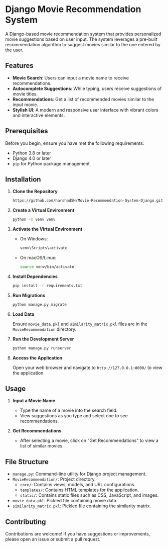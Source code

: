 # Django Movie Recommendation System

A Django-based movie recommendation system that provides personalized movie suggestions based on user input. The system leverages a pre-built recommendation algorithm to suggest movies similar to the one entered by the user.

## Features

- **Movie Search**: Users can input a movie name to receive recommendations.
- **Autocomplete Suggestions**: While typing, users receive suggestions of movie titles.
- **Recommendations**: Get a list of recommended movies similar to the input movie.
- **Stylish UI**: A modern and responsive user interface with vibrant colors and interactive elements.

## Prerequisites

Before you begin, ensure you have met the following requirements:

- Python 3.8 or later
- Django 4.0 or later
- `pip` for Python package management

## Installation

1. **Clone the Repository**

    ```bash
    https://github.com/harshadSH/Movie-Recommendation-System-Django.git
    ```

2. **Create a Virtual Environment**

    ```bash
    python -m venv venv
    ```

3. **Activate the Virtual Environment**

    - On Windows:

        ```bash
        venv\Scripts\activate
        ```

    - On macOS/Linux:

        ```bash
        source venv/bin/activate
        ```

4. **Install Dependencies**

    ```bash
    pip install -r requirements.txt
    ```

5. **Run Migrations**

    ```bash
    python manage.py migrate
    ```

6. **Load Data**

    Ensure `movie_data.pkl` and `similarity_matrix.pkl` files are in the `MovieRecommendation` directory.

7. **Run the Development Server**

    ```bash
    python manage.py runserver
    ```

8. **Access the Application**

    Open your web browser and navigate to `http://127.0.0.1:8000/` to view the application.

## Usage

1. **Input a Movie Name**

    - Type the name of a movie into the search field.
    - View suggestions as you type and select one to see recommendations.

2. **Get Recommendations**

    - After selecting a movie, click on "Get Recommendations" to view a list of similar movies.

## File Structure

- `manage.py`: Command-line utility for Django project management.
- `MovieRecommendation/`: Project directory.
  - `core/`: Contains views, models, and URL configurations.
  - `templates/`: Contains HTML templates for the application.
  - `static/`: Contains static files such as CSS, JavaScript, and images.
- `movie_data.pkl`: Pickled file containing movie data.
- `similarity_matrix.pkl`: Pickled file containing the similarity matrix.

## Contributing

Contributions are welcome! If you have suggestions or improvements, please open an issue or submit a pull request.

